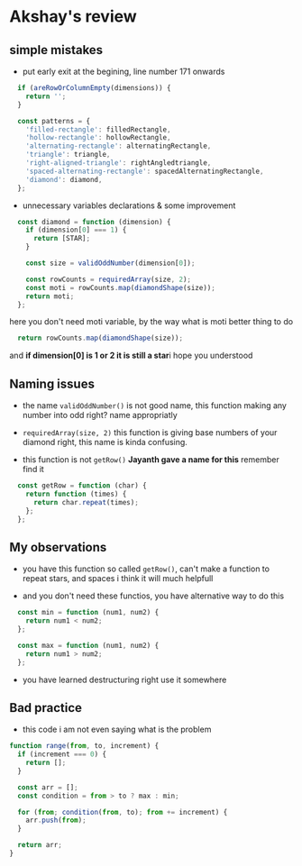 # Akshay's review
## simple mistakes
- put early exit at the begining, line number 171 onwards
```js
  if (areRowOrColumnEmpty(dimensions)) {
    return '';
  }

  const patterns = {
    'filled-rectangle': filledRectangle,
    'hollow-rectangle': hollowRectangle,
    'alternating-rectangle': alternatingRectangle,
    'triangle': triangle,
    'right-aligned-triangle': rightAngledtriangle,
    'spaced-alternating-rectangle': spacedAlternatingRectangle,
    'diamond': diamond,
  };
```

- unnecessary variables declarations & some improvement
```js
  const diamond = function (dimension) {
    if (dimension[0] === 1) {
      return [STAR];
    }

    const size = validOddNumber(dimension[0]);

    const rowCounts = requiredArray(size, 2);
    const moti = rowCounts.map(diamondShape(size));
    return moti;
  };
```
  here you don't need moti variable, by the way what is moti better thing to do
  ```js 
    return rowCounts.map(diamondShape(size));
  ```
  and **if dimension[0] is 1 or 2 it is still a star**i hope you understood


## Naming issues
- the name `validOddNumber()` is not good name, this function making any number
into odd right? name appropriatly

- `requiredArray(size, 2)` this function is giving base numbers of your diamond
right, this name is kinda confusing.

- this function is not `getRow()` **Jayanth gave a name for this** remember find it
```js
  const getRow = function (char) {
    return function (times) {
      return char.repeat(times);
    };
  };
```

## My observations
- you have this function so called `getRow()`, can't make a function to repeat
stars, and spaces i think it will much helpfull

- and you don't need these functios, you have alternative way to do this
```js
  const min = function (num1, num2) {
    return num1 < num2;
  };

  const max = function (num1, num2) {
    return num1 > num2;
  };
```

- you have learned destructuring right use it somewhere

## Bad practice
- this code i am not even saying what is the problem
```js
function range(from, to, increment) {
  if (increment === 0) {
    return [];
  }

  const arr = [];
  const condition = from > to ? max : min;

  for (from; condition(from, to); from += increment) {
    arr.push(from);
  }

  return arr;
}
```